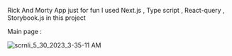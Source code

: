 Rick And Morty App 
just for fun 
I used Next.js , Type script , React-query , Storybook.js in this project

Main page : 

![scrnli_5_30_2023_3-35-11 AM](https://github.com/bn-2002/Rick-and-Morty/assets/71316063/91b511c1-8914-4f1e-a6dd-7ffc1ba5db16)



